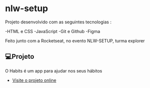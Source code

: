 # nlw-setup

Projeto desenvolvido com as seguintes tecnologias :

-HTML e CSS
-JavaScript
-Git e Github
-Figma

Feito junto com a Rocketseat, no evento NLW-SETUP, turma explorer

## 💻Projeto

O Habits é um app para ajudar nos seus hábitos

- [Visite o projeto online](https://hi-myn.github.io/nlw-setup/)
